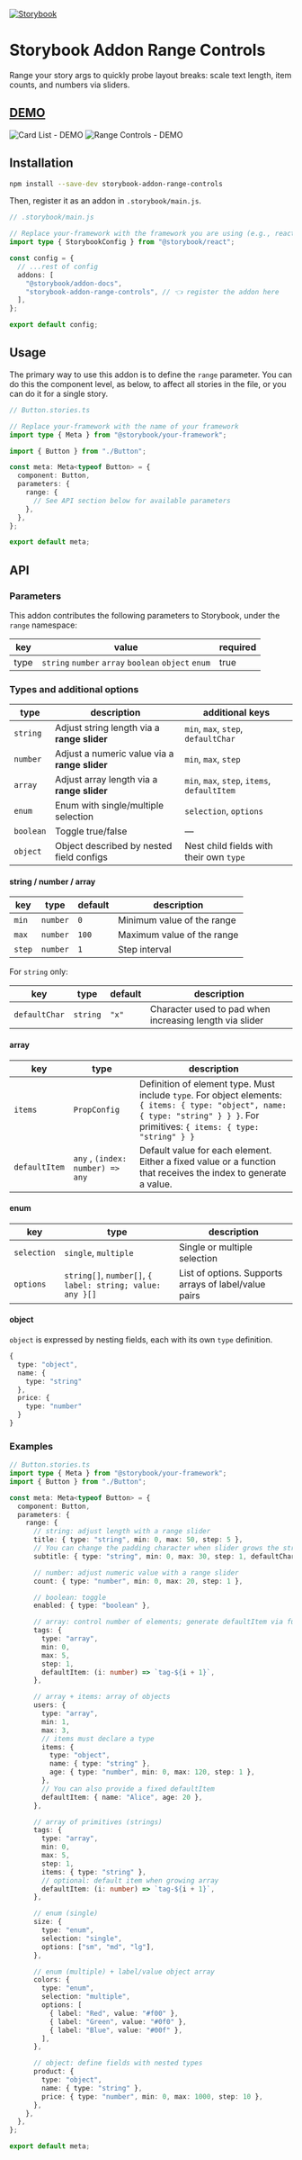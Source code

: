 [![Storybook](https://img.shields.io/badge/Storybook-FF4785?logo=storybook&logoColor=white)](https://develop--689dd119bb72c220c0ddb738.chromatic.com/)

# Storybook Addon Range Controls

Range your story args to quickly probe layout breaks: scale text length, item counts, and numbers via sliders.

## [DEMO](https://develop--689dd119bb72c220c0ddb738.chromatic.com)

![Card List - DEMO](./assets/storybook-addon-range-control-card-list.png)
![Range Controls - DEMO](./assets/storybook-addon-range-control-panel.png)

## Installation

```bash
npm install --save-dev storybook-addon-range-controls
```

Then, register it as an addon in `.storybook/main.js`.

```ts
// .storybook/main.js

// Replace your-framework with the framework you are using (e.g., react, nextjs)
import type { StorybookConfig } from "@storybook/react";

const config = {
  // ...rest of config
  addons: [
    "@storybook/addon-docs",
    "storybook-addon-range-controls", // 👈 register the addon here
  ],
};

export default config;
```

## Usage

The primary way to use this addon is to define the `range` parameter. You can do this the
component level, as below, to affect all stories in the file, or you can do it for a single story.

```ts
// Button.stories.ts

// Replace your-framework with the name of your framework
import type { Meta } from "@storybook/your-framework";

import { Button } from "./Button";

const meta: Meta<typeof Button> = {
  component: Button,
  parameters: {
    range: {
      // See API section below for available parameters
    },
  },
};

export default meta;
```

## API

### Parameters

This addon contributes the following parameters to Storybook, under the `range` namespace:

| key  | value                                               | required |
| ---- | --------------------------------------------------- | -------- |
| type | `string` `number` `array` `boolean` `object` `enum` | true     |

### Types and additional options

| type      | description                                   | additional keys                              |
| --------- | --------------------------------------------- | -------------------------------------------- |
| `string`  | Adjust string length via a **range slider**   | `min`, `max`, `step`, `defaultChar`          |
| `number`  | Adjust a numeric value via a **range slider** | `min`, `max`, `step`                         |
| `array`   | Adjust array length via a **range slider**    | `min`, `max`, `step`, `items`, `defaultItem` |
| `enum`    | Enum with single/multiple selection           | `selection`, `options`                       |
| `boolean` | Toggle true/false                             | —                                            |
| `object`  | Object described by nested field configs      | Nest child fields with their own `type`      |

#### string / number / array

| key    | type     | default | description                |
| ------ | -------- | ------- | -------------------------- |
| `min`  | `number` | `0`     | Minimum value of the range |
| `max`  | `number` | `100`   | Maximum value of the range |
| `step` | `number` | `1`     | Step interval              |

For `string` only:

| key           | type     | default | description                                             |
| ------------- | -------- | ------- | ------------------------------------------------------- |
| `defaultChar` | `string` | `"x"`   | Character used to pad when increasing length via slider |

#### array

| key           | type                             | description                                                                                                                                                                      |
| ------------- | -------------------------------- | -------------------------------------------------------------------------------------------------------------------------------------------------------------------------------- |
| `items`       | `PropConfig`                     | Definition of element type. Must include `type`. For object elements: `{ items: { type: "object", name: { type: "string" } } }`. For primitives: `{ items: { type: "string" } }` |
| `defaultItem` | `any` , `(index: number) => any` | Default value for each element. Either a fixed value or a function that receives the index to generate a value.                                                                  |

#### enum

| key         | type                                                      | description                                           |
| ----------- | --------------------------------------------------------- | ----------------------------------------------------- |
| `selection` | `single`, `multiple`                                      | Single or multiple selection                          |
| `options`   | `string[]`, `number[]`, `{ label: string; value: any }[]` | List of options. Supports arrays of label/value pairs |

#### object

`object` is expressed by nesting fields, each with its own `type` definition.

```ts
{
  type: "object",
  name: {
    type: "string"
  },
  price: {
    type: "number"
  }
}
```

### Examples

```ts
// Button.stories.ts
import type { Meta } from "@storybook/your-framework";
import { Button } from "./Button";

const meta: Meta<typeof Button> = {
  component: Button,
  parameters: {
    range: {
      // string: adjust length with a range slider
      title: { type: "string", min: 0, max: 50, step: 5 },
      // You can change the padding character when slider grows the string
      subtitle: { type: "string", min: 0, max: 30, step: 1, defaultChar: "·" },

      // number: adjust numeric value with a range slider
      count: { type: "number", min: 0, max: 20, step: 1 },

      // boolean: toggle
      enabled: { type: "boolean" },

      // array: control number of elements; generate defaultItem via function
      tags: {
        type: "array",
        min: 0,
        max: 5,
        step: 1,
        defaultItem: (i: number) => `tag-${i + 1}`,
      },

      // array + items: array of objects
      users: {
        type: "array",
        min: 1,
        max: 3,
        // items must declare a type
        items: {
          type: "object",
          name: { type: "string" },
          age: { type: "number", min: 0, max: 120, step: 1 },
        },
        // You can also provide a fixed defaultItem
        defaultItem: { name: "Alice", age: 20 },
      },

      // array of primitives (strings)
      tags: {
        type: "array",
        min: 0,
        max: 5,
        step: 1,
        items: { type: "string" },
        // optional: default item when growing array
        defaultItem: (i: number) => `tag-${i + 1}`,
      },

      // enum (single)
      size: {
        type: "enum",
        selection: "single",
        options: ["sm", "md", "lg"],
      },

      // enum (multiple) + label/value object array
      colors: {
        type: "enum",
        selection: "multiple",
        options: [
          { label: "Red", value: "#f00" },
          { label: "Green", value: "#0f0" },
          { label: "Blue", value: "#00f" },
        ],
      },

      // object: define fields with nested types
      product: {
        type: "object",
        name: { type: "string" },
        price: { type: "number", min: 0, max: 1000, step: 10 },
      },
    },
  },
};

export default meta;
```
